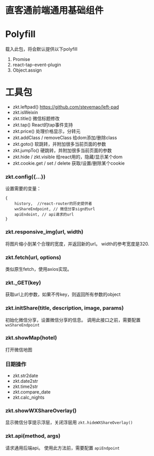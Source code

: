 直客通前端通用基础组件
=================


# Polyfill #

载入此包，将会默认提供以下polyfill

1. Promise
2. react-tap-event-plugin
3. Object.assign


# 工具包 #

- zkt.leftpad()  https://github.com/stevemao/left-pad
- zkt.isWeixin
- zkt.title()  微信标题修改
- zkt.tap()  React的tap事件支持
- zkt.price()  处理价格显示，分转元
- zkt.addClass / removeClass 给dom添加/删除class
- zkt.goto()  软跳转，并附加很多当前页面的参数
- zkt.jumpTo() 硬跳转，并附加很多当前页面的参数
- zkt.hide / zkt.visible 给react用的，隐藏/显示某个dom
- zkt.cookie.get / set / delete 获取/设置/删除某个cookie

### zkt.config({...}) ###

设置需要的变量：
```
{
	history,  //react-router的历史提供者
	wxShareEndpoint, // 微信分享sign的url
	apiEndoint, // api请求的url
}
```

### zkt.responsive_img(url, width)  

将图片缩小到某个合理的宽度，并返回新的url。  width的参考宽度是320. 


### zkt.fetch(url, options) ###

类似原生fetch，使用axios实现。

### zkt._GET(key) ###

获取url上的参数，如果不传key，则返回所有参数的object

### zkt.initShare(title, description, image, params) ###

初始化微信分享，设置微信分享的信息。 调用此接口之前，需要配置 `wxShareEndpoint`

### zkt.showMap(hotel) ###

打开微信地图

### 日期操作 ###

- zkt.str2date
- zkt.date2str
- zkt.time2str
- zkt.compare_date
- zkt.calc_nights

### zkt.showWXShareOverlay() ###

显示微信分享提示浮层，关闭浮层用 `zkt.hideWXShareOverlay()`


### zkt.api(method, args) ###

请求通用后端api。 使用此方法前，需要配置 `apiEndpoint`









